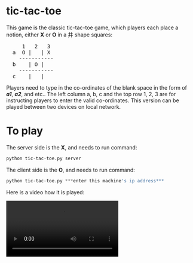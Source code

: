 # tic-tac-toe


This game is the classic tic-tac-toe game, which players each place a notion, either **X** or **O** in a 井 shape squares:


<pre>
     1   2   3
  a  O |   | X
    -----------
  b    | O |
    -----------
  c    |   |
</pre>

Players need to type in the co-ordinates of the blank space in the form of ***a1***, ***a2***, and etc.. The left column a, b, c and the top row 1, 2, 3 are for instructing players to enter the valid co-ordinates. This version can be played between two devices on local network. 

# To play
The server side is the **X**, and needs to run command:

```python
python tic-tac-toe.py server
```

The client side is the **O**, and needs to run command:

```python
python tic-tac-toe.py ***enter this machine's ip address***
```

Here is a video how it is played:

![Demo](tttdemo_small.mp4)

